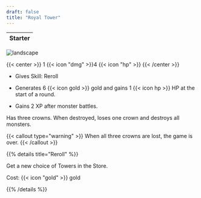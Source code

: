 ```yaml
---
draft: false
title: "Royal Tower"
---
```

| <span style=""> Starter </span> |
|--------|

![landscape](/images/towers/towerS_0.png)

{{< center >}}
1 {{< icon "dmg" >}}4 {{< icon "hp" >}}
{{< /center >}}

* Gives Skill: Reroll

* Generates 6 {{< icon gold >}} gold and gains 1 {{< icon hp >}} HP at the start of a round.

* Gains 2 XP after monster battles.

Has three crowns. When destroyed, loses one crown and destroys all monsters. 

{{< callout type="warning" >}}
When all three crowns are lost, the game is over.
{{< /callout >}}

{{% details title="Reroll" %}}

Get a new choice of Towers in the Store.

Cost: {{< icon "gold" >}} gold

{{% /details %}}